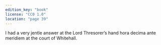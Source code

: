 ```yaml
---
edition_key: "book"
license: "CC0 1.0"
location: "page 39"
---
```

I had a very jentle answer at the
Lord Thresorer’s hand hora decima ante meridiem at the court of
Whitehall.
